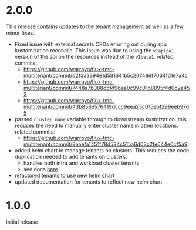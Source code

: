 # 2.0.0

This release contains updates to the tenant management as well as a few minor fixes.

* Fixed issue with external secrets CRDs erroring out during app kustomization reconcile. This issue was due to using the `v1aplpa1` version of the api on the resources instead of the `v1beta1`. related commits:
  * https://github.com/warroyo/flux-tmc-multitenant/commit/d2f3aa394e1d581341b5c20748ef7034fd1e7a4c
  * https://github.com/warroyo/flux-tmc-multitenant/commit/7448a7b088dbf496ea0c99c01b8895f4d0c2a452
  * https://github.com/warroyo/flux-tmc-multitenant/commit/43b858e576419dccc9eea25c015ebf299eeb97d5
* passed `cluster_name` variable through to downstream kustoization. this reduces the need to manually enter cluster name in other locations. related commits:
  * https://github.com/warroyo/flux-tmc-multitenant/commit/8aaefa1451f78d584c515a6d03c2fe644e0cf5a9
* added helm chart to manage tenants on clusters. This reduces the code duplication needed to add tenants on clusters.
  * handles both infra and workload cluster tenants
  * see docs [here]() 
* refactored tenants to use new helm chart
* updated documentation for tenants to reflect new helm chart

# 1.0.0

initial release